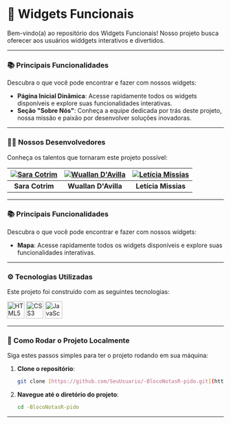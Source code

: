 # 🚀 Widgets Funcionais

Bem-vindo(a) ao repositório dos Widgets Funcionais! Nosso projeto busca oferecer aos usuários widdgets interativos e divertidos.

---

### 📚 Principais Funcionalidades

Descubra o que você pode encontrar e fazer com nossos widgets:

* **Página Inicial Dinâmica**: Acesse rapidamente todos os widgets disponíveis e explore suas funcionalidades interativas.
* **Seção "Sobre Nós"**: Conheça a equipe dedicada por trás deste projeto, nossa missão e paixão por desenvolver soluções inovadoras.

---

### 👨‍💻 Nossos Desenvolvedores

Conheça os talentos que tornaram este projeto possível:

| [![Sara Cotrim](https://github.com/saraaa321.png?size=70)](https://github.com/saraaa123) | [![Wuallan D'Avilla](https://github.com/WuallanDAvilla.png?size=70)](https://github.com/WuallanDAvilla) | [![Letícia Missias](https://github.com/leticia1missias.png?size=70)](https://github.com/leticia1missias) |
| :--------------------------------------------------------------------------------------: | :-------------------------------------------------------------------------------------------------: | :--------------------------------------------------------------------------------------: |
| **Sara Cotrim** | **Wuallan D'Avilla** | **Letícia Missias** |

---

### 📚 Principais Funcionalidades

Descubra o que você pode encontrar e fazer com nossos widgets:

* **Mapa**: Acesse rapidamente todos os widgets disponíveis e explore suas funcionalidades interativas.


---

### ⚙️ Tecnologias Utilizadas

Este projeto foi construído com as seguintes tecnologias:

<img src="https://cdn.jsdelivr.net/gh/devicons/devicon@latest/icons/html5/html5-original.svg" alt="HTML5" title="HTML5" width="40px" />
<img src="https://cdn.jsdelivr.net/gh/devicons/devicon@latest/icons/css3/css3-original.svg" alt="CSS3" title="CSS3" width="40px" />
<img src="https://cdn.jsdelivr.net/gh/devicons/devicon@latest/icons/javascript/javascript-original.svg" alt="JavaScript" title="JavaScript" width="40px" />

---

### 🚀 Como Rodar o Projeto Localmente

Siga estes passos simples para ter o projeto rodando em sua máquina:

1.  **Clone o repositório**:
    ```bash
    git clone [https://github.com/SeuUsuario/-BlocoNotasR-pido.git](https://github.com/SeuUsuario/-BlocoNotasR-pido.git)
    ```

2.  **Navegue até o diretório do projeto**:
    ```bash
    cd -BlocoNotasR-pido
    ```

---


